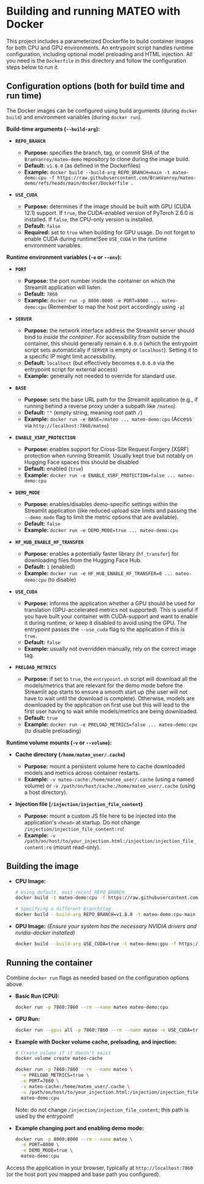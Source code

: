 # Building and running MATEO with Docker

This project includes a parameterized Dockerfile to build container images for both CPU and GPU environments. An entrypoint script handles runtime configuration, including optional model preloading and HTML injection. All you need is the `Dockerfile` in this directory and follow the configuration steps below to run it.

## Configuration options (both for build time and run time)

The Docker images can be configured using build arguments (during `docker build`) and environment variables (during `docker run`).

**Build-time arguments (`--build-arg`):**

*   **`REPO_BRANCH`**
    *   **Purpose:** specifies the branch, tag, or commit SHA of the `BramVanroy/mateo-demo` repository to clone during the image build.
    *   **Default:** `v1.6.0` (as defined in the Dockerfiles)
    *   **Example:** `docker build --build-arg REPO_BRANCH=main -t mateo-demo:cpu -f https://raw.githubusercontent.com/BramVanroy/mateo-demo/refs/heads/main/docker/Dockerfile .`

*   **`USE_CUDA`**
    *   **Purpose:** determines if the image should be built with GPU (CUDA 12.1) support. If `true`, the CUDA-enabled version of PyTorch 2.6.0 is installed. If `false`, the CPU-only version is installed.
    *   **Default:** `false`
    *   **Required:** set to `true` when building for GPU usage. Do not forget to enable CUDA during runtime!See `USE_CUDA` in the runtime environment variables.


**Runtime environment variables (`-e` or `--env`):**

*   **`PORT`**
    *   **Purpose:** the port number inside the container on which the Streamlit application will listen.
    *   **Default:** `7860`
    *   **Example:** `docker run -p 8000:8000 -e PORT=8000 ... mateo-demo:cpu` (Remember to map the host port accordingly using `-p`)

*   **`SERVER`**
    *   **Purpose:** the network interface address the Streamlit server should bind to *inside the container*. For accessibility from outside the container, this should generally remain `0.0.0.0` (which the entrypoint script sets automatically if `SERVER` is empty or `localhost`). Setting it to a specific IP might limit accessibility.
    *   **Default:** `localhost` (but effectively becomes `0.0.0.0` via the entrypoint script for external access)
    *   **Example:** generally not needed to override for standard use.

*   **`BASE`**
    *   **Purpose:** sets the base URL path for the Streamlit application (e.g., if running behind a reverse proxy under a subpath like `/mateo`).
    *   **Default:** `""` (empty string, meaning root path `/`)
    *   **Example:** `docker run -e BASE=/mateo ... mateo-demo:cpu` (Access via `http://localhost:7860/mateo`)

*   **`ENABLE_XSRF_PROTECTION`**
    *  **Purpose:** enables support for Cross-Site Request Forgery (XSRF) protection when running Streamlit. Usually kept true but notably on Hugging Face spaces this should be disabled
    *   **Default:** enabled (`true`)
    *   **Example:** `docker run -e ENABLE_XSRF_PROTECTION=false ... mateo-demo:cpu`

*   **`DEMO_MODE`**
    *   **Purpose:** enables/disables demo-specific settings within the Streamlit application (like reduced upload size limits and passing the `--demo_mode` flag to limit the metric options that are available).
    *   **Default:** `false`
    *   **Example:** `docker run -e DEMO_MODE=true ... mateo-demo:cpu`

*   **`HF_HUB_ENABLE_HF_TRANSFER`**
    *   **Purpose:** enables a potentially faster library (`hf_transfer`) for downloading files from the Hugging Face Hub.
    *   **Default:** `1` (enabled)
    *   **Example:** `docker run -e HF_HUB_ENABLE_HF_TRANSFER=0 ... mateo-demo:cpu` (to disable)

*   **`USE_CUDA`**
    *   **Purpose:** informs the application whether a GPU should be used for translation (GPU-accelerated metrics not supported). This is useful if you have built your container with CUDA-support and want to enable it during runtime, or keep it disabled to avoid using the GPU. The entrypoint passes the `--use_cuda` flag to the application if this is `true`.
    *   **Default:** `false`
    *   **Example:** usually not overridden manually, rely on the correct image tag.

*   **`PRELOAD_METRICS`**
    *   **Purpose:** if set to `true`, the `entrypoint.sh` script will download all the models/metrics that are relevant for the demo mode before the Streamlit app starts to ensure a smooth start up (the user will not have to wait until the download is complete). Otherwise, models are downloaded by the application on first use but this will lead to the first user having to wait while models/metrics are being downloaded.
    *   **Default:** `true`
    *   **Example:** `docker run -e PRELOAD_METRICS=false ... mateo-demo:cpu` (to disable preloading)

**Runtime volume mounts (`-v` or `--volume`):**

*   **Cache directory (`/home/mateo_user/.cache`)**
    *   **Purpose:** mount a persistent volume here to cache downloaded models and metrics across container restarts.
    *   **Example:** `-v mateo-cache:/home/mateo_user/.cache` (using a named volume) or `-v /path/on/host/cache:/home/mateo_user/.cache` (using a host directory).

*   **Injection file (`/injection/injection_file_content`)**
    *   **Purpose:** mount a custom JS file here to be injected into the application's `<head>` at startup. Do not change `/injection/injection_file_content:ro`!
    *   **Example:** `-v /path/on/host/to/your_injection.html:/injection/injection_file_content:ro` (mount read-only).

## Building the image

*   **CPU Image:**
    ```bash
    # Using default, most recent REPO_BRANCH
    docker build -t mateo-demo:cpu -f https://raw.githubusercontent.com/BramVanroy/mateo-demo/refs/heads/main/docker/Dockerfile .

    # Specifying a different branch/tag
    docker build --build-arg REPO_BRANCH=v1.8.0 -t mateo-demo:cpu-main -f https://raw.githubusercontent.com/BramVanroy/mateo-demo/refs/heads/main/docker/Dockerfile .
    ```

*   **GPU Image:**
    *(Ensure your system has the necessary NVIDIA drivers and nvidia-docker installed)*
    ```bash
    docker build --build-arg USE_CUDA=true -t mateo-demo:gpu -f https://raw.githubusercontent.com/BramVanroy/mateo-demo/refs/heads/main/docker/Dockerfile .
    ```

## Running the container

Combine `docker run` flags as needed based on the configuration options above.

*   **Basic Run (CPU):**
    ```bash
    docker run -p 7860:7860 --rm --name mateo mateo-demo:cpu
    ```

*   **GPU Run:**
    ```bash
    docker run --gpus all -p 7860:7860 --rm --name mateo -e USE_CUDA=true mateo-demo:gpu
    ```

*   **Example with Docker volume cache, preloading, and injection:**
    ```bash
    # Create volume if it doesn't exist
    docker volume create mateo-cache

    docker run -p 7860:7860 --rm --name mateo \
      -e PRELOAD_METRICS=true \
      -e PORT=7860 \
      -v mateo-cache:/home/mateo_user/.cache \
      -v /path/on/host/to/your_injection.html:/injection/injection_file_content:ro \
      mateo-demo:cpu
    ```

    Note: do not change `/injection/injection_file_content`; this path is used by the entrypoint!

*   **Example changing port and enabling demo mode:**
    ```bash
    docker run -p 8000:8000 --rm --name mateo \
      -e PORT=8000 \
      -e DEMO_MODE=true \
      mateo-demo:cpu
    ```

Access the application in your browser, typically at `http://localhost:7860` (or the host port you mapped and base path you configured).
